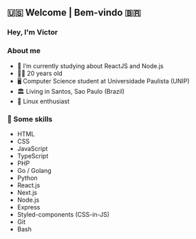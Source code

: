 ## 🇺🇸 Welcome | Bem-vindo 🇧🇷

### Hey, I'm Victor

### About me

- 🌱 I’m currently studying about ReactJS and Node.js
- 👨‍🦱 20 years old
- 🖥️ Computer Science student at Universidade Paulista (UNIP)
- 🏛️ Living in Santos, Sao Paulo (Brazil)
- 🐧 Linux enthusiast

### 🚀 Some skills

- HTML
- CSS
- JavaScript
- TypeScript
- PHP
- Go / Golang
- Python
- React.js
- Next.js
- Node.js
- Express
- Styled-components (CSS-in-JS)
- Git
- Bash

